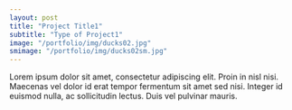 ```yaml
---
layout: post
title: "Project Title1"
subtitle: "Type of Project1"
image: "/portfolio/img/ducks02.jpg"
smimage: "/portfolio/img/ducks02sm.jpg"
---
```


Lorem ipsum dolor sit amet, consectetur adipiscing elit. Proin in nisl nisi. Maecenas vel dolor id erat tempor fermentum sit amet sed nisi. Integer id euismod nulla, ac sollicitudin lectus. Duis vel pulvinar mauris.